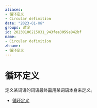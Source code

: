 ```yaml
---
aliases:
- 循环定义
- Circular definition
date: "2023-01-06"
groups: 谬误
id: 20230106215031_943fea3059e842bf
name:
- Circular definition
zhname:
- 循环定义
---
```


# 循环定义

定义某词语的词语最终需用某词语本身来定义。

* [循环定义](https://zh.wikipedia.org/wiki/%E5%BE%AA%E7%92%B0%E5%AE%9A%E7%BE%A9)
